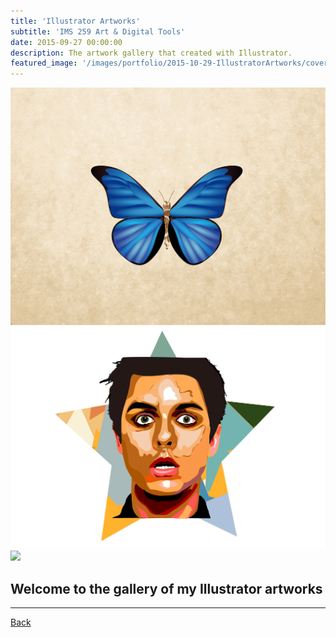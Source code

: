 ```yaml
---
title: 'Illustrator Artworks'
subtitle: 'IMS 259 Art & Digital Tools'
date: 2015-09-27 00:00:00
description: The artwork gallery that created with Illustrator.
featured_image: '/images/portfolio/2015-10-29-IllustratorArtworks/cover.png'
---
```


<div class="gallery" data-columns="1">
	<img src="/images/portfolio/2015-10-29-IllustratorArtworks/Insects.png">
	<img src="/images/portfolio/2015-10-29-IllustratorArtworks/Portrait.png">
	<img src="/images/portfolio/2015-10-29-IllustratorArtworks/Currency.png">
</div>

## Welcome to the gallery of my Illustrator artworks

---

<div class="wrap">

<a href="/portfolio/index.html" class="button button--large">Back</a>

</div>                                                                       
